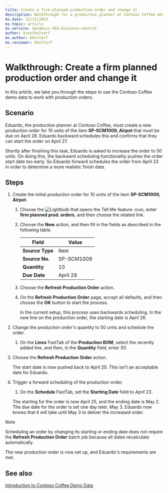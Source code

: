 ```yaml
---
title: Create a firm planned production order and change it
description: Walkthrough for a production planner at Contoso Coffee who wants to create a firm planned production order and then modify it.
ms.date: 12/12/2023
ms.topic: article
ms.service: dynamics-365-business-central
author: brentholtorf
ms.author: bholtorf
ms.reviewer: bholtorf
---
```


# Walkthrough: Create a firm planned production order and change it

In this article, we take you through the steps to use the Contoso Coffee demo data to work with production orders.  

## Scenario

Eduardo, the production planner at Contoso Coffee, must create a new production order for 10 units of the item **SP-SCM1009, Airpot** that must be due on April 28. Eduardo backward schedules this and confirms that they can start the order on April 27.  

Shortly after finishing this task, Eduardo is asked to increase the order to 50 units. On doing this, the backward scheduling functionality pushes the order start date too early. So Eduardo forward schedules the order from April 23 in order to determine a more realistic finish date.  

## Steps

1. Create the initial production order for 10 units of the item **SP-SCM1009, Airpot**.

    1. Choose the ![Lightbulb that opens the Tell Me feature.](../../media/ui-search/search_small.png "Tell me what you want to do") icon, enter **firm planned prod. orders**, and then choose the related link.  

    2. Choose the **New** action, and then fill in the fields as described in the following table.  

        |Field  |Value  |
        |---------|---------|
        |**Source Type** |Item|
        |**Source No.** |SP-SCM1009|
        |**Quantity** |10|
        |**Due Date**|April 28  |

    3. Choose the **Refresh Production Order** action.  

    4. On the **Refresh Production Order** page, accept all defaults, and then choose the **OK** button to start the process.  

        In the current setup, this process uses backwards scheduling. In the new line on the production order, the starting date is April 26.  

2. Change the production order's quantity to 50 units and schedule the order.  

    1. On the **Lines** FastTab of the **Production BOM**, select the recently added line, and then, in the **Quantity** field, enter *50*.  

3. Choose the **Refresh Production Order** action.  

    The start date is now pushed back to April 20. This isn't an acceptable date for Eduardo.

4. Trigger a forward scheduling of the production order.

    1. On the **Schedule** FastTab, set the **Starting Date** field to *April 23*.

    The starting for the order is now April 25, and the ending date is May 2. The due date for the order is set one day later, May 3. Eduardo now knows that it will take until May 3 to deliver the increased order.

> [!NOTE]
> Scheduling an order by changing its starting or ending date does not require the **Refresh Production Order** batch job because all dates recalculate automatically.

The new production order is now set up, and Eduardo's requirements are met.  

## See also

[Introduction to Contoso Coffee Demo Data](../contoso-coffee-intro.md)  

